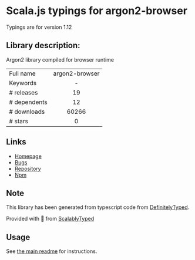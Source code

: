 
# Scala.js typings for argon2-browser

Typings are for version 1.12

## Library description:
Argon2 library compiled for browser runtime

|                    |                 |
| ------------------ | :-------------: |
| Full name          | argon2-browser |
| Keywords           | - |
| # releases         | 19 |
| # dependents       | 12 |
| # downloads        | 60266 |
| # stars            | 0 |

## Links
- [Homepage](https://github.com/antelle/argon2-browser#readme)
- [Bugs](https://github.com/antelle/argon2-browser/issues)
- [Repository](https://github.com/antelle/argon2-browser)
- [Npm](https://www.npmjs.com/package/argon2-browser)
    


## Note
This library has been generated from typescript code from [DefinitelyTyped](https://definitelytyped.org).

Provided with :purple_heart: from [ScalablyTyped](https://github.com/oyvindberg/ScalablyTyped)

## Usage
See [the main readme](../../readme.md) for instructions.


